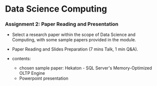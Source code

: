 # Data Science Computing 
 
### Assignment 2: Paper Reading and Presentation

- Select a research paper within the scope of Data Science and Computing, with some sample papers provided in the module.

- Paper Reading and Slides Preparation (7 mins Talk, 1 min Q&A).

- contents: 
    - chosen sample paper: Hekaton - SQL Server's Memory-Optimized OLTP Engine
    - Powerpoint presentation
